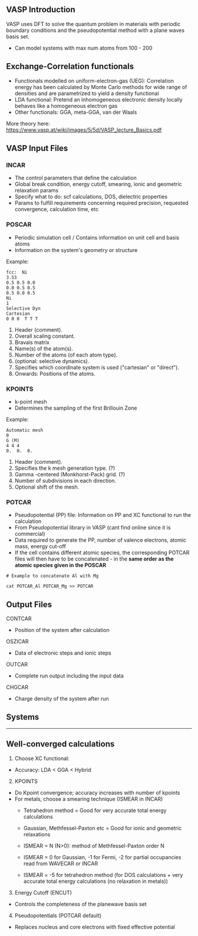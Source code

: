 ## VASP Introduction
VASP uses DFT to solve the quantum problem in materials with periodic boundary conditions and the pseudopotential method with a plane waves basis set. 
- Can model systems with max num atoms from 100 - 200 

## Exchange-Correlation functionals
- Functionals modelled on uniform-electron-gas (UEG): Correlation energy has been calculated by Monte Carlo methods for wide range of densities and are parametrized to yield a density functional 
- LDA functional: Pretend an inhomogeneous electronic density locally behaves like a homogeneous electron gas 
- Other functionals: GGA, meta-GGA, van der Waals

More theory here: https://www.vasp.at/wiki/images/5/5d/VASP_lecture_Basics.pdf


## VASP Input Files 

### INCAR
- The control parameters that define the calculation 
- Global break condition, energy cutoff, smearing, ionic and geometric relaxation params 
- Specify what to do: scf calculations, DOS, dielectric properties
- Params to fulfill requirements concerning required precision, requested convergence, calculation time, etc 

### POSCAR
- Periodic simulation cell / Contains information on unit cell and basis atoms
- Information on the system's geometry or structure 

Example:
```
fcc:  Ni
3.53
0.5 0.5 0.0
0.0 0.5 0.5
0.5 0.0 0.5
Ni
1
Selective Dyn
Cartesian
0 0 0  T T T
```
1. Header (comment).
2. Overall scaling constant.
3. Bravais matrix 
4. Name(s) of the atom(s).
5. Number of the atoms (of each atom type).
6. (optional: selective dynamics).
7. Specifies which coordinate system is used ("cartesian" or "direct").
8. Onwards: Positions of the atoms.

### KPOINTS
- k-point mesh 
- Determines the sampling of the first Brillouin Zone 

Example:
```
Automatic mesh
0
G (M)
4 4 4
0.  0.  0.

```
1. Header (comment).
2. Specifies the k mesh generation type. (?)
3. Gamma -centered (Monkhorst-Pack) grid. (?)
4. Number of subdivisions in each direction.
5. Optional shift of the mesh.


### POTCAR
- Pseudopotential (PP) file: Information on PP and XC functional to run the calculation 
- From Pseudopotential library in VASP (cant find online since it is commercial)
- Data required to generate the PP, number of valence electrons, atomic mass, energy cut-off 
- If the cell contains different atomic species, the corresponding POTCAR files will then have to be concatenated - in the **same order as the atomic species given in the POSCAR**

```
# Example to concatenate Al with Mg

cat POTCAR_Al POTCAR_Mg >> POTCAR

```


## Output Files 
CONTCAR 
- Position of the system after calculation  

OSZICAR
- Data of electronic steps and ionic steps 

OUTCAR
- Complete run output including the input data

CHGCAR
- Charge density of the system after run 


## Systems 

***

## Well-converged calculations 
1. Choose XC functional:
- Accuracy: LDA < GGA < Hybrid 

2. KPOINTS
- Do Kpoint convergence; accuracy increases with number of kpoints 
- For metals, choose a smearing technique (ISMEAR in INCAR)
    * Tetrahedron method = Good for very accurate total energy calculations 
    * Gaussian, Methfessel-Paxton etc = Good for ionic and geometric relaxations 

    * ISMEAR = N (N>0): method of Methfessel-Paxton order N
    * ISMEAR = 0 for Gaussian, -1 for Fermi, -2 for partial occupancies read from WAVECAR or INCAR
    * ISMEAR = -5 for tetrahedron method (for DOS calculations + very accurate total energy calculations (no relaxation in metals))

3. Energy Cutoff (ENCUT)
- Controls the completeness of the planewave basis set 

4. Pseudopotentials (POTCAR default)
- Replaces nucleus and core electrons with fixed effective potential 

